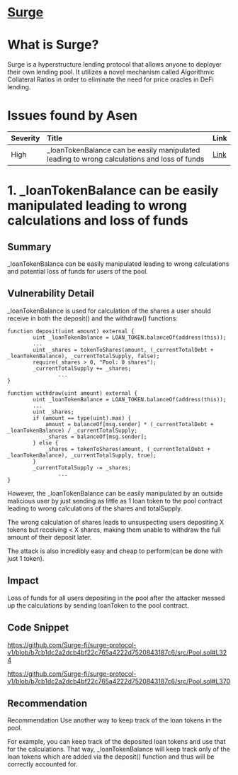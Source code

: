 # [Surge](https://audits.sherlock.xyz/contests/51)

# What is Surge?

Surge is a hyperstructure lending protocol that allows anyone to deployer their own lending pool. It utilizes a novel mechanism called Algorithmic Collateral Ratios in order to eliminate the need for price oracles in DeFi lending.

# Issues found by Asen

| Severity | Title                                                                                        | Link                                                                       |
| :------- | :------------------------------------------------------------------------------------------- | :------------------------------------------------------------------------- |
| High     | \_loanTokenBalance can be easily manipulated leading to wrong calculations and loss of funds | [Link](https://github.com/sherlock-audit/2023-02-surge-judging/issues/179) |

# 1. \_loanTokenBalance can be easily manipulated leading to wrong calculations and loss of funds

## Summary

\_loanTokenBalance can be easily manipulated leading to wrong calculations and potential loss of funds for users of the pool.

## Vulnerability Detail

\_loanTokenBalance is used for calculation of the shares a user should receive in both the deposit() and the withdraw() functions:

```solidity
function deposit(uint amount) external {
        uint _loanTokenBalance = LOAN_TOKEN.balanceOf(address(this));
        ...
        uint _shares = tokenToShares(amount, (_currentTotalDebt + _loanTokenBalance), _currentTotalSupply, false);
        require(_shares > 0, "Pool: 0 shares");
        _currentTotalSupply += _shares;
				...
}
```

```solidity
function withdraw(uint amount) external {
        uint _loanTokenBalance = LOAN_TOKEN.balanceOf(address(this));
        ...
        uint _shares;
        if (amount == type(uint).max) {
            amount = balanceOf[msg.sender] * (_currentTotalDebt + _loanTokenBalance) / _currentTotalSupply;
            _shares = balanceOf[msg.sender];
        } else {
            _shares = tokenToShares(amount, (_currentTotalDebt + _loanTokenBalance), _currentTotalSupply, true);
        }
        _currentTotalSupply -= _shares;
				...
}
```

However, the \_loanTokenBalance can be easily manipulated by an outside malicious user by just sending as little as 1 loan token to the pool contract leading to wrong calculations of the shares and totalSupply.

The wrong calculation of shares leads to unsuspecting users depositing X tokens but receiving < X shares, making them unable to withdraw the full amount of their deposit later.

The attack is also incredibly easy and cheap to perform(can be done with just 1 token).

## Impact

Loss of funds for all users depositing in the pool after the attacker messed up the calculations by sending loanToken to the pool contract.

## Code Snippet

https://github.com/Surge-fi/surge-protocol-v1/blob/b7cb1dc2a2dcb4bf22c765a4222d7520843187c6/src/Pool.sol#L324

https://github.com/Surge-fi/surge-protocol-v1/blob/b7cb1dc2a2dcb4bf22c765a4222d7520843187c6/src/Pool.sol#L370

## Recommendation

Recommendation
Use another way to keep track of the loan tokens in the pool.

For example, you can keep track of the deposited loan tokens and use that for the calculations. That way, \_loanTokenBalance will keep track only of the loan tokens which are added via the deposit() function and thus will be correctly accounted for.
